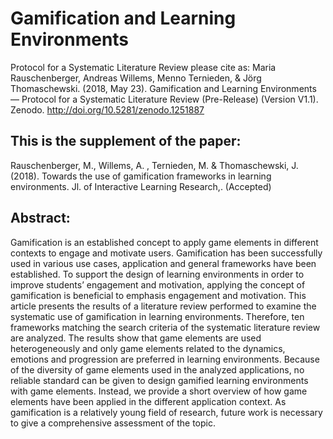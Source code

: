 # Gamification and Learning Environments 
Protocol for a Systematic Literature Review please cite as:
Maria Rauschenberger, Andreas Willems, Menno Ternieden, & Jörg Thomaschewski. (2018, May 23). Gamification and Learning Environments — Protocol for a Systematic Literature Review (Pre-Release) (Version V1.1). Zenodo. http://doi.org/10.5281/zenodo.1251887

## This is the supplement of the paper: 
Rauschenberger, M., Willems, A. , Ternieden, M. &amp; Thomaschewski, J. (2018). Towards the use of gamification frameworks in learning environments. Jl. of Interactive Learning Research,. (Accepted)

## Abstract:

Gamification is an established concept to apply game elements in different contexts to engage and motivate users. Gamification has been successfully used in various use cases, application and general frameworks have been established. To support the design of learning environments in order to improve students’ engagement and motivation, applying the concept of gamification is beneficial to emphasis engagement and motivation. This article presents the results of a literature review performed to examine the systematic use of gamification in learning environments. Therefore, ten frameworks matching the search criteria of the systematic literature review are analyzed. The results show that game elements are used heterogeneously and only game elements related to the dynamics, emotions and progression are preferred in learning environments. Because of the diversity of game elements used in the analyzed applications, no reliable standard can be given to design gamified learning environments with game elements. Instead, we provide a short overview of how game elements have been applied in the different application context. As gamification is a relatively young field of research, future work is necessary to give a comprehensive assessment of the topic.
